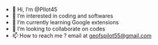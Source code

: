 - 👋 Hi, I’m @PIlot45
- 👀 I’m interested in coding and softwares
- 🌱 I’m currently learning Google extensions
- 💞️ I’m looking to collaborate on codes 
- 📫 How to reach me ? email at geofspilot55@gmail.com

<!---
Computer55x/Computer55x is a ✨ special ✨ repository because its `README.md` (this file) appears on your GitHub profile.
You can click the Preview link to take a look at your changes.
--->
